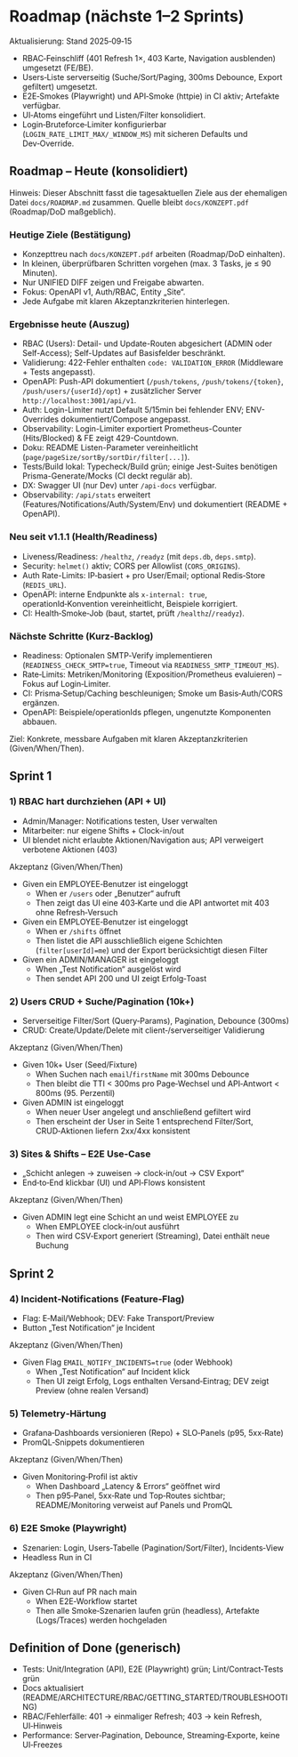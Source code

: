 # Roadmap (nächste 1–2 Sprints)

Aktualisierung: Stand 2025‑09‑15
- RBAC‑Feinschliff (401 Refresh 1×, 403 Karte, Navigation ausblenden) umgesetzt (FE/BE).
- Users‑Liste serverseitig (Suche/Sort/Paging, 300ms Debounce, Export gefiltert) umgesetzt.
- E2E‑Smokes (Playwright) und API‑Smoke (httpie) in CI aktiv; Artefakte verfügbar.
- UI‑Atoms eingeführt und Listen/Filter konsolidiert.
- Login‑Bruteforce‑Limiter konfigurierbar (`LOGIN_RATE_LIMIT_MAX/_WINDOW_MS`) mit sicheren Defaults und Dev‑Override.

## Roadmap – Heute (konsolidiert)

Hinweis: Dieser Abschnitt fasst die tagesaktuellen Ziele aus der ehemaligen Datei `docs/ROADMAP.md` zusammen. Quelle bleibt `docs/KONZEPT.pdf` (Roadmap/DoD maßgeblich).

### Heutige Ziele (Bestätigung)
- Konzepttreu nach `docs/KONZEPT.pdf` arbeiten (Roadmap/DoD einhalten).
- In kleinen, überprüfbaren Schritten vorgehen (max. 3 Tasks, je ≤ 90 Minuten).
- Nur UNIFIED DIFF zeigen und Freigabe abwarten.
- Fokus: OpenAPI v1, Auth/RBAC, Entity „Site“.
- Jede Aufgabe mit klaren Akzeptanzkriterien hinterlegen.

### Ergebnisse heute (Auszug)
- RBAC (Users): Detail- und Update-Routen abgesichert (ADMIN oder Self-Access); Self-Updates auf Basisfelder beschränkt.
- Validierung: 422-Fehler enthalten `code: VALIDATION_ERROR` (Middleware + Tests angepasst).
- OpenAPI: Push-API dokumentiert (`/push/tokens`, `/push/tokens/{token}`, `/push/users/{userId}/opt`) + zusätzlicher Server `http://localhost:3001/api/v1`.
- Auth: Login-Limiter nutzt Default 5/15min bei fehlender ENV; ENV-Overrides dokumentiert/Compose angepasst.
- Observability: Login-Limiter exportiert Prometheus-Counter (Hits/Blocked) & FE zeigt 429-Countdown.
- Doku: README Listen-Parameter vereinheitlicht (`page/pageSize/sortBy/sortDir/filter[...]`).
- Tests/Build lokal: Typecheck/Build grün; einige Jest-Suites benötigen Prisma-Generate/Mocks (CI deckt regulär ab).
- DX: Swagger UI (nur Dev) unter `/api-docs` verfügbar.
- Observability: `/api/stats` erweitert (Features/Notifications/Auth/System/Env) und dokumentiert (README + OpenAPI).

### Neu seit v1.1.1 (Health/Readiness)
- Liveness/Readiness: `/healthz`, `/readyz` (mit `deps.db`, `deps.smtp`).
- Security: `helmet()` aktiv; CORS per Allowlist (`CORS_ORIGINS`).
- Auth Rate-Limits: IP‑basiert + pro User/Email; optional Redis‑Store (`REDIS_URL`).
- OpenAPI: interne Endpunkte als `x-internal: true`, operationId‑Konvention vereinheitlicht, Beispiele korrigiert.
- CI: Health‑Smoke‑Job (baut, startet, prüft `/healthz`/`/readyz`).

### Nächste Schritte (Kurz-Backlog)
- Readiness: Optionalen SMTP‑Verify implementieren (`READINESS_CHECK_SMTP=true`, Timeout via `READINESS_SMTP_TIMEOUT_MS`).
- Rate‑Limits: Metriken/Monitoring (Exposition/Prometheus evaluieren) – Fokus auf Login‑Limiter.
- CI: Prisma‑Setup/Caching beschleunigen; Smoke um Basis‑Auth/CORS ergänzen.
- OpenAPI: Beispiele/operationIds pflegen, ungenutzte Komponenten abbauen.


Ziel: Konkrete, messbare Aufgaben mit klaren Akzeptanzkriterien (Given/When/Then).

## Sprint 1

### 1) RBAC hart durchziehen (API + UI)
- Admin/Manager: Notifications testen, User verwalten
- Mitarbeiter: nur eigene Shifts + Clock-in/out
- UI blendet nicht erlaubte Aktionen/Navigation aus; API verweigert verbotene Aktionen (403)

Akzeptanz (Given/When/Then)
- Given ein EMPLOYEE‑Benutzer ist eingeloggt
  - When er `/users` oder „Benutzer“ aufruft
  - Then zeigt das UI eine 403‑Karte und die API antwortet mit 403 ohne Refresh‑Versuch
- Given ein EMPLOYEE‑Benutzer ist eingeloggt
  - When er `/shifts` öffnet
  - Then listet die API ausschließlich eigene Schichten (`filter[userId]=me`) und der Export berücksichtigt diesen Filter
- Given ein ADMIN/MANAGER ist eingeloggt
  - When „Test Notification“ ausgelöst wird
  - Then sendet API 200 und UI zeigt Erfolg‑Toast

### 2) Users CRUD + Suche/Pagination (10k+)
- Serverseitige Filter/Sort (Query‑Params), Pagination, Debounce (300ms)
- CRUD: Create/Update/Delete mit client‑/serverseitiger Validierung

Akzeptanz (Given/When/Then)
- Given 10k+ User (Seed/Fixture)
  - When Suchen nach `email`/`firstName` mit 300ms Debounce
  - Then bleibt die TTI < 300ms pro Page‑Wechsel und API‑Antwort < 800ms (95. Perzentil)
- Given ADMIN ist eingeloggt
  - When neuer User angelegt und anschließend gefiltert wird
  - Then erscheint der User in Seite 1 entsprechend Filter/Sort, CRUD‑Aktionen liefern 2xx/4xx konsistent

### 3) Sites & Shifts – E2E Use‑Case
- „Schicht anlegen → zuweisen → clock‑in/out → CSV Export“
- End‑to‑End klickbar (UI) und API‑Flows konsistent

Akzeptanz (Given/When/Then)
- Given ADMIN legt eine Schicht an und weist EMPLOYEE zu
  - When EMPLOYEE clock‑in/out ausführt
  - Then wird CSV‑Export generiert (Streaming), Datei enthält neue Buchung

## Sprint 2

### 4) Incident‑Notifications (Feature‑Flag)
- Flag: E‑Mail/Webhook; DEV: Fake Transport/Preview
- Button „Test Notification“ je Incident

Akzeptanz (Given/When/Then)
- Given Flag `EMAIL_NOTIFY_INCIDENTS=true` (oder Webhook)
  - When „Test Notification“ auf Incident klick
  - Then UI zeigt Erfolg, Logs enthalten Versand‑Eintrag; DEV zeigt Preview (ohne realen Versand)

### 5) Telemetry‑Härtung
- Grafana‑Dashboards versionieren (Repo) + SLO‑Panels (p95, 5xx‑Rate)
- PromQL‑Snippets dokumentieren

Akzeptanz (Given/When/Then)
- Given Monitoring‑Profil ist aktiv
  - When Dashboard „Latency & Errors“ geöffnet wird
  - Then p95‑Panel, 5xx‑Rate und Top‑Routes sichtbar; README/Monitoring verweist auf Panels und PromQL

### 6) E2E Smoke (Playwright)
- Szenarien: Login, Users‑Tabelle (Pagination/Sort/Filter), Incidents‑View
- Headless Run in CI

Akzeptanz (Given/When/Then)
- Given CI‑Run auf PR nach main
  - When E2E‑Workflow startet
  - Then alle Smoke‑Szenarien laufen grün (headless), Artefakte (Logs/Traces) werden hochgeladen

## Definition of Done (generisch)
- Tests: Unit/Integration (API), E2E (Playwright) grün; Lint/Contract‑Tests grün
- Docs aktualisiert (README/ARCHITECTURE/RBAC/GETTING_STARTED/TROUBLESHOOTING)
- RBAC/Fehlerfälle: 401 → einmaliger Refresh; 403 → kein Refresh, UI‑Hinweis
- Performance: Server‑Pagination, Debounce, Streaming‑Exporte, keine UI‑Freezes
